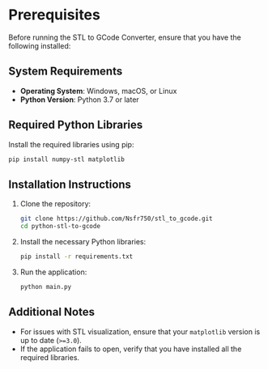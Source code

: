 # Prerequisites

Before running the STL to GCode Converter, ensure that you have the following installed:

## System Requirements

- **Operating System**: Windows, macOS, or Linux
- **Python Version**: Python 3.7 or later

## Required Python Libraries

Install the required libraries using pip:

```bash
pip install numpy-stl matplotlib
```

## Installation Instructions

1. Clone the repository:
   ```bash
   git clone https://github.com/Nsfr750/stl_to_gcode.git
   cd python-stl-to-gcode
   ```

2. Install the necessary Python libraries:
   ```bash
   pip install -r requirements.txt
   ```

3. Run the application:
   ```bash
   python main.py
   ```

## Additional Notes

- For issues with STL visualization, ensure that your `matplotlib` version is up to date (`>=3.0`).
- If the application fails to open, verify that you have installed all the required libraries.
